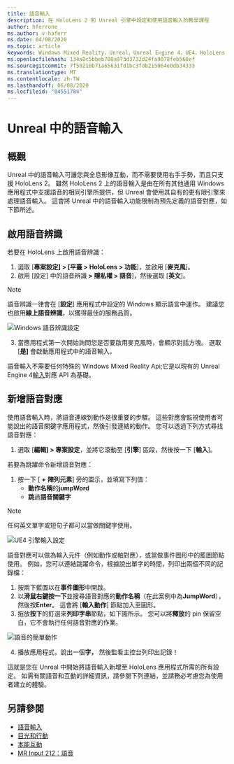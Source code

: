 ```yaml
---
title: 語音輸入
description: 在 HoloLens 2 和 Unreal 引擎中設定和使用語音輸入的教學課程
author: hferrone
ms.author: v-haferr
ms.date: 04/08/2020
ms.topic: article
keywords: Windows Mixed Reality，Unreal，Unreal Engine 4，UE4，HoloLens 2，語音，語音輸入，語音辨識，混合現實，開發，功能，檔，指南，全息記錄，遊戲開發
ms.openlocfilehash: 134a8c5bbeb700a973d3732d24fa9078feb568ef
ms.sourcegitcommit: 7f50210b71a65631fd1bc3fdb215064e0db34333
ms.translationtype: MT
ms.contentlocale: zh-TW
ms.lasthandoff: 06/08/2020
ms.locfileid: "84551784"
---
```

# <a name="voice-input-in-unreal"></a>Unreal 中的語音輸入

## <a name="overview"></a>概觀
Unreal 中的語音輸入可讓您與全息影像互動，而不需要使用右手手勢，而且只支援 HoloLens 2。 雖然 HoloLens 2 上的語音輸入是由在所有其他通用 Windows 應用程式中支援語音的相同引擎所提供，但 Unreal 會使用其自有的更有限引擎來處理語音輸入。 這會將 Unreal 中的語音輸入功能限制為預先定義的語音對應，如下節所述。 

## <a name="enabling-speech-recognition"></a>啟用語音辨識

若要在 HoloLens 上啟用語音辨識：
1. 選取 [**專案設定] > [平臺 > HoloLens > 功能**]，並啟用 [**麥克風**]。 
2. 啟用 [設定] 中的語音辨識 **> 隱私權 > 語音**]，然後選取 [**英文**]。

> [!NOTE]
> 語音辨識一律會在 [**設定**] 應用程式中設定的 Windows 顯示語言中運作。 建議您也啟用**線上語音辨識**，以獲得最佳的服務品質。

![Windows 語音辨識設定](images/unreal/speech-recognition-settings.png)

3. 當應用程式第一次開始詢問您是否要啟用麥克風時，會顯示對話方塊。 選取 [**是]** 會啟動應用程式中的語音輸入。

語音輸入不需要任何特殊的 Windows Mixed Reality Api;它是以現有的 Unreal Engine 4[輸入](https://docs.unrealengine.com/Gameplay/Input/index.html)對應 API 為基礎。 

## <a name="adding-speech-mappings"></a>新增語音對應
使用語音輸入時，將語音連線到動作是很重要的步驟。 這些對應會監視使用者可能說出的語音關鍵字應用程式，然後引發連結的動作。 您可以透過下列方式尋找語音對應：
1. 選取 [**編輯] > 專案設定**，並將它滾動至 [**引擎**] 區段，然後按一下 [**輸入**]。

若要為跳躍命令新增語音對應：
1. 按一下 [ **+** **陣列元素**] 旁的圖示，並填寫下列值：
    * **動作名稱**的**jumpWord**
    * **跳**過**語音關鍵字**

> [!NOTE]
> 任何英文單字或短句子都可以當做關鍵字使用。 

![UE4 引擎輸入設定](images/unreal/engine-input.png)

語音對應可以做為輸入元件（例如動作或軸對應），或當做事件圖形中的藍圖節點使用。 例如，您可以連結跳躍命令，根據說出單字的時間，列印出兩個不同的記錄檔：

1. 按兩下藍圖以在**事件圖形**中開啟。
2. 以**滑鼠右鍵按一下**並搜尋語音對應的**動作名稱**（在此案例中為**JumpWord**），然後按**Enter**。 這會將 [**輸入動作**] 節點加入至圖形。
3. 拖放**按下**的釘選來**列印字串**節點，如下圖所示。 您可以將**釋放**的 pin 保留空白，它不會執行任何語音對應的作業。
 
![語音的簡單動作](images/unreal/voice-input-img-03.png)

4. 播放應用程式，說出一個**字，** 然後監看主控台列印出記錄！

這就是您在 Unreal 中開始將語音輸入新增至 HoloLens 應用程式所需的所有設定。 如需有關語音和互動的詳細資訊，請參閱下列連結，並請務必考慮您為使用者建立的體驗。

## <a name="see-also"></a>另請參閱
* [語音輸入](voice-input.md)
* [目光和行動](gaze-and-commit.md)
* [本能互動](interaction-fundamentals.md)
* [MR Input 212：語音](holograms-212.md)


